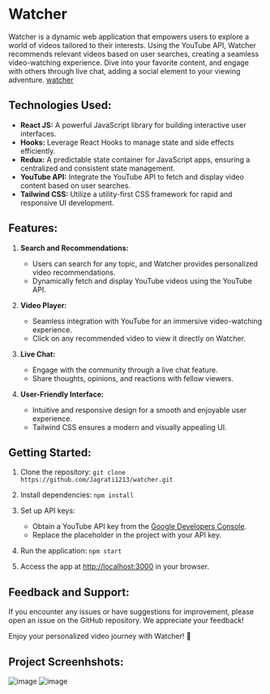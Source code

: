 # Watcher
Watcher is a dynamic web application that empowers users to explore a world of videos tailored to their interests. Using the YouTube API, Watcher recommends relevant videos based on user searches, creating a seamless video-watching experience. Dive into your favorite content, and engage with others through live chat, adding a social element to your viewing adventure.
[watcher](https://watcher-omega.vercel.app/)
## Technologies Used:
- **React JS:** A powerful JavaScript library for building interactive user interfaces.
- **Hooks:** Leverage React Hooks to manage state and side effects efficiently.
- **Redux:** A predictable state container for JavaScript apps, ensuring a centralized and consistent state management.
- **YouTube API:** Integrate the YouTube API to fetch and display video content based on user searches.
- **Tailwind CSS:** Utilize a utility-first CSS framework for rapid and responsive UI development.

## Features:
1. **Search and Recommendations:**
   - Users can search for any topic, and Watcher provides personalized video recommendations.
   - Dynamically fetch and display YouTube videos using the YouTube API.

2. **Video Player:**
   - Seamless integration with YouTube for an immersive video-watching experience.
   - Click on any recommended video to view it directly on Watcher.

3. **Live Chat:**
   - Engage with the community through a live chat feature.
   - Share thoughts, opinions, and reactions with fellow viewers.

4. **User-Friendly Interface:**
   - Intuitive and responsive design for a smooth and enjoyable user experience.
   - Tailwind CSS ensures a modern and visually appealing UI.

## Getting Started:
1. Clone the repository: `git clone https://github.com/Jagrati1213/watcher.git`
2. Install dependencies: `npm install`
3. Set up API keys:
   - Obtain a YouTube API key from the [Google Developers Console](https://console.developers.google.com/).
   - Replace the placeholder in the project with your API key.

4. Run the application: `npm start`
5. Access the app at [http://localhost:3000](http://localhost:3000) in your browser.

## Feedback and Support:
If you encounter any issues or have suggestions for improvement, please open an issue on the GitHub repository. We appreciate your feedback!

Enjoy your personalized video journey with Watcher! 🚀

## Project Screenhshots:
![image](https://github.com/Jagrati1213/watcher/assets/85276293/34949d95-b686-427a-b713-e3b9c40ece61)
![image](https://github.com/Jagrati1213/watcher/assets/85276293/d6279e6f-068b-4a36-9d90-3c44e90830a8)


